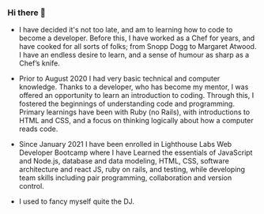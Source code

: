 ### Hi there 👋

- I have decided it's not too late, and am to learning how to code to become a developer. Before this, I have worked as a Chef for years, and have cooked for all sorts of folks; from Snopp Dogg to Margaret Atwood. I have an endless desire to learn, and a sense of humour as sharp as a Chef’s knife. 
- Prior to August 2020 I had very basic technical and computer knowledge. Thanks to a developer, who has become my mentor, I was offered an opportunity to learn an introduction to coding. Through this, I fostered the beginnings of understanding code and programming. Primary learnings have been with Ruby (no Rails), with introductions to HTML and CSS, and a focus on thinking logically about how a computer reads code.

- Since January 2021 I have been enrolled in Lighthouse Labs Web Developer Bootcamp where I have Learned the essentials of JavaScript and Node.js, database and data modeling, HTML, CSS, software architecture and react JS, ruby on rails, and testing, while developing team skills including pair programming, collaboration and version control.

- I used to fancy myself quite the DJ.

<!--
**mikeackison/mikeackison** is a ✨ _special_ ✨ repository because its `README.md` (this file) appears on your GitHub profile.

Here are some ideas to get you started:

- 🔭 I’m currently working on ...
- 🌱 I’m currently learning ...
- 👯 I’m looking to collaborate on ...
- 🤔 I’m looking for help with ...
- 💬 Ask me about ...
- 📫 How to reach me: ...
- 😄 Pronouns: ...
- ⚡ Fun fact: ...
-->
